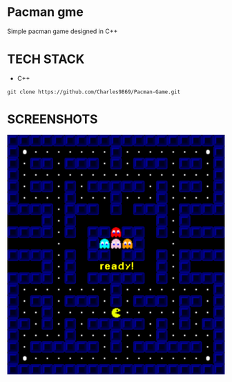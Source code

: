# Pacman gme

Simple pacman game designed in C++

# TECH STACK

- C++

```
git clone https://github.com/Charles9869/Pacman-Game.git
```

# SCREENSHOTS

![image](screenshots/page1.png)
